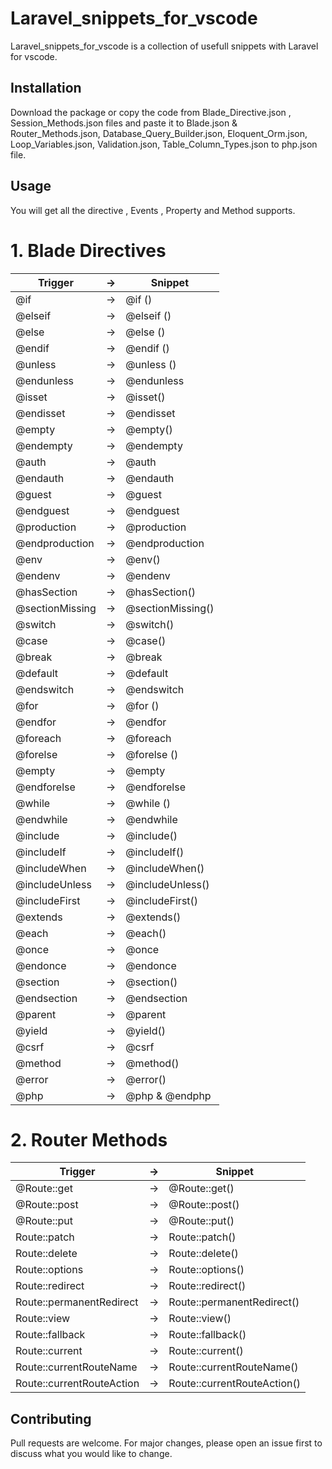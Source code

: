 # Laravel_snippets_for_vscode

Laravel_snippets_for_vscode is a collection of usefull snippets with Laravel for vscode.

## Installation

Download the package or copy the code from Blade_Directive.json , Session_Methods.json files and paste it to Blade.json & Router_Methods.json, Database_Query_Builder.json, Eloquent_Orm.json, Loop_Variables.json, Validation.json, Table_Column_Types.json to php.json file.

## Usage

You will get all the directive , Events , Property and Method supports.

# 1. Blade Directives

| Trigger         | ->  | Snippet           |
| --------------- | --- | ----------------- |
| @if             | ->  | @if ()            |
| @elseif         | ->  | @elseif ()        |
| @else           | ->  | @else ()          |
| @endif          | ->  | @endif ()         |
| @unless         | ->  | @unless ()        |
| @endunless      | ->  | @endunless        |
| @isset          | ->  | @isset()          |
| @endisset       | ->  | @endisset         |
| @empty          | ->  | @empty()          |
| @endempty       | ->  | @endempty         |
| @auth           | ->  | @auth             |
| @endauth        | ->  | @endauth          |
| @guest          | ->  | @guest            |
| @endguest       | ->  | @endguest         |
| @production     | ->  | @production       |
| @endproduction  | ->  | @endproduction    |
| @env            | ->  | @env()            |
| @endenv         | ->  | @endenv           |
| @hasSection     | ->  | @hasSection()     |
| @sectionMissing | ->  | @sectionMissing() |
| @switch         | ->  | @switch()         |
| @case           | ->  | @case()           |
| @break          | ->  | @break            |
| @default        | ->  | @default          |
| @endswitch      | ->  | @endswitch        |
| @for            | ->  | @for ()           |
| @endfor         | ->  | @endfor           |
| @foreach        | ->  | @foreach          |
| @forelse        | ->  | @forelse ()       |
| @empty          | ->  | @empty            |
| @endforelse     | ->  | @endforelse       |
| @while          | ->  | @while ()         |
| @endwhile       | ->  | @endwhile         |
| @include        | ->  | @include()        |
| @includeIf      | ->  | @includeIf()      |
| @includeWhen    | ->  | @includeWhen()    |
| @includeUnless  | ->  | @includeUnless()  |
| @includeFirst   | ->  | @includeFirst()   |
| @extends        | ->  | @extends()        |
| @each           | ->  | @each()           |
| @once           | ->  | @once             |
| @endonce        | ->  | @endonce          |
| @section        | ->  | @section()        |
| @endsection     | ->  | @endsection       |
| @parent         | ->  | @parent           |
| @yield          | ->  | @yield()          |
| @csrf           | ->  | @csrf             |
| @method         | ->  | @method()         |
| @error          | ->  | @error()          |
| @php            | ->  | @php & @endphp    |

# 2. Router Methods

| Trigger                   | ->  | Snippet                     |
| ------------------------- | --- | --------------------------- |
| @Route::get               | ->  | @Route::get()               |
| @Route::post              | ->  | @Route::post()              |
| @Route::put               | ->  | @Route::put()               |
| Route::patch              | ->  | Route::patch()              |
| Route::delete             | ->  | Route::delete()             |
| Route::options            | ->  | Route::options()            |
| Route::redirect           | ->  | Route::redirect()           |
| Route::permanentRedirect  | ->  | Route::permanentRedirect()  |
| Route::view               | ->  | Route::view()               |
| Route::fallback           | ->  | Route::fallback()           |
| Route::current            | ->  | Route::current()            |
| Route::currentRouteName   | ->  | Route::currentRouteName()   |
| Route::currentRouteAction | ->  | Route::currentRouteAction() |

## Contributing

Pull requests are welcome. For major changes, please open an issue first to discuss what you would like to change.
